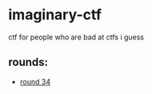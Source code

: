 # imaginary-ctf

ctf for people who are bad at ctfs i guess

## rounds:

- [round 34](https://github.com/quasar098/ctf-writeups/tree/main/imaginary-ctf/round-34)
